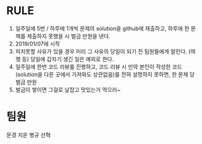 # RULE

1. 일주일에 5번 / 하루에 1개씩 문제의 solution을 github에 제출하고, 하루에 한 문제를 제출하지 못했을 시 벌금 만원을 낸다.
2. 2019/01/07에 시작
3. 피치못할 사유가 있을 경우 미리 그 사유의 당일이 되기 전 팀원들에게 알린다. (여행 등) 당일에 갑자기 생긴 일은 예외로 한다.
4. 일주일에 한번 코드 리뷰를 진행하고, 코드 리뷰 시 만약 본인이 작성한 코드(solution을 다른 곳에서 가져와도 상관없음)를 전혀 설명하지 못하면, 한 문제 당 벌금 만원
5. 벌금이 쌓이면 그걸로 날잡고 맛있는거 먹으러~

# 팀원 

문경 지운 병규 선혁
